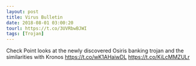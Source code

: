 ```yaml
---
layout: post
title: Virus Bulletin
date: 2018-08-01 03:00:20
tourl: https://t.co/3UVRbwBJWI
tags: [Trojan]
---
```

Check Point looks at the newly discovered Osiris banking trojan and the similarities with Kronos https://t.co/wK1AHaiwDL https://t.co/KiLcMMZULr